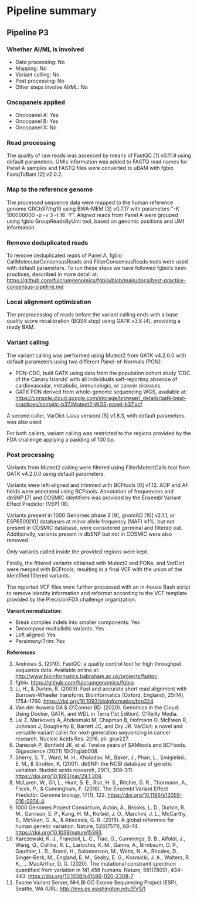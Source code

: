 # Pipeline summary

## Pipeline P3
### Whether AI/ML is involved
- Data processing: No
- Mapping: No
- Variant calling: No
- Post processing: No
- Other steps involve AI/ML: No

### Oncopanels applied
- Oncopanel A: Yes
- Oncopanel B: Yes
- Oncopanel X: No

### Read processing
The quality of raw reads was assessed by means of FastQC [1] v0.11.9 using default parameters. UMIs information was added to FASTQ read names for Panel A samples and FASTQ files were converted to uBAM with fgbio FastqToBam [2] v2.0.2.

### Map to the reference genome
The processed sequence data were mapped to the human reference genome GRCh37/hg19 using BWA-MEM [3] v0.7.17 with parameters "-K 100000000 -p -v 3 -t 16 -Y". Aligned reads from Panel A were grouped using fgbio GroupReadsByUmi tool, based on genomic positions and UMI information.

### Remove deduplicated reads
To remove deduplicated reads of Panel A, fgbio CallMolecularConsensusReads and FilterConsensusReads tools were used with default parameters. To run these steps we have followed fgbio’s best-practices, described in more detail at: https://github.com/fulcrumgenomics/fgbio/blob/main/docs/best-practice-consensus-pipeline.md

### Local alignment optimization
The preprocessing of reads before the variant calling ends with a base quality score recalibration (BQSR step) using GATK v3.8 [4], providing a ready BAM.

### Variant calling
The variant calling was performed using Mutect2 from GATK v4.2.0.0 with default parameters using two different Panel-of-Normals (PON):
- PON-CDC, built GATK using data from the population cohort study ‘CDC of the Canary Islands’ with all individuals self-reporting absence of cardiovascular, metabolic, immunologic, or cancer diseases.
- GATK PON derived from whole-genome sequencing WGS, available at: https://console.cloud.google.com/storage/browser/_details/gatk-best-practices/somatic-b37/Mutect2-WGS-panel-b37.vcf.

A second caller, VarDict (Java version) [5] v1.8.3, with default parameters, was also used.

For both callers, variant calling was restricted to the regions provided by the FDA challenge applying a padding of 100 bp.

### Post processing
Variants from Mutect2 calling were filtered using FilterMutectCalls tool from GATK v4.2.0.0 using default parameters.

Variants were left-aligned and trimmed with BCFtools [6] v1.12. ADP and AF fields were annotated using BCFtools. Annotation of frequencies and dbSNP [7] and COSMIC identifiers was provided by the Ensembl Variant Effect Predictor (VEP) [8].

Variants present in 1000 Genomes phase 3 [9], gnomAD [10] v2.1.1, or ESP6500[10] databases at minor allele frequency (MAF) ≥1%, but not present in COSMIC database, were considered germinal and filtered out. Additionally, variants present in dbSNP but not in COSMIC were also removed. 

Only variants called inside the provided regions were kept. 

Finally, the filtered variants obtained with Mutect2 and PONs, and VarDict were merged with BCFtools, resulting in a final VCF with the union of the identified filtered variants.

The reported VCF files were further processed with an in-house Bash script to remove identity information and reformat according to the VCF template provided by the PrecisionFDA challenge organization.

**Variant normalization**:
- Break complex indels into smaller components: Yes
- Decompose multiallelic variants: Yes
- Left aligned: Yes
- Parsimony/Trim: Yes

**References**
1. Andrews S. (2010). FastQC: a quality control tool for high throughput sequence data. Available online at: http://www.bioinformatics.babraham.ac.uk/projects/fastqc.
2. fgbio. https://github.com/fulcrumgenomics/fgbio.
2. Li, H., & Durbin, R. (2009). Fast and accurate short read alignment with Burrows-Wheeler transform. Bioinformatics (Oxford, England), 25(14), 1754–1760. https://doi.org/10.1093/bioinformatics/btp324.
4. Van der Auwera GA & O'Connor BD. (2020). Genomics in the Cloud: Using Docker, GATK, and WDL in Terra (1st Edition). O'Reilly Media.
5. Lai Z, Markovets A, Ahdesmaki M, Chapman B, Hofmann O, McEwen R, Johnson J, Dougherty B, Barrett JC, and Dry JR. VarDict: a novel and versatile variant caller for next-generation sequencing in cancer research. Nucleic Acids Res. 2016, pii: gkw227.
6. Danecek P, Bonfield JK, et al. Twelve years of SAMtools and BCFtools. Gigascience (2021) 10(2):giab008.
7. Sherry, S. T., Ward, M. H., Kholodov, M., Baker, J., Phan, L., Smigielski, E. M., & Sirotkin, K. (2001). dbSNP: the NCBI database of genetic variation. Nucleic acids research, 29(1), 308–311. https://doi.org/10.1093/nar/29.1.308.
8. McLaren, W., Gil, L., Hunt, S. E., Riat, H. S., Ritchie, G. R., Thormann, A., Flicek, P., & Cunningham, F. (2016). The Ensembl Variant Effect Predictor. Genome biology, 17(1), 122. https://doi.org/10.1186/s13059-016-0974-4.
9. 1000 Genomes Project Consortium, Auton, A., Brooks, L. D., Durbin, R. M., Garrison, E. P., Kang, H. M., Korbel, J. O., Marchini, J. L., McCarthy, S., McVean, G. A., & Abecasis, G. R. (2015). A global reference for human genetic variation. Nature, 526(7571), 68–74. https://doi.org/10.1038/nature15393. 
10. Karczewski, K. J., Francioli, L. C., Tiao, G., Cummings, B. B., Alföldi, J., Wang, Q., Collins, R. L., Laricchia, K. M., Ganna, A., Birnbaum, D. P., Gauthier, L. D., Brand, H., Solomonson, M., Watts, N. A., Rhodes, D., Singer-Berk, M., England, E. M., Seaby, E. G., Kosmicki, J. A., Walters, R. K., … MacArthur, D. G. (2020). The mutational constraint spectrum quantified from variation in 141,456 humans. Nature, 581(7809), 434–443. https://doi.org/10.1038/s41586-020-2308-7 
11. Exome Variant Server, NHLBI GO Exome Sequencing Project (ESP), Seattle, WA (URL: http://evs.gs.washington.edu/EVS/)

